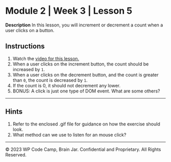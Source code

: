 # Module 2 | Week 3 | Lesson 5
**Description**
In this lesson, you will increment or decrement a count when a user clicks on a button.

## Instructions
1. Watch the [video for this lesson.](https://youtu.be/-nzCks-dyRo)
2. When a user clicks on the increment button, the count should be increased by `1`.
3. When a user clicks on the decrement button, and the count is greater than `0`, the count is decreased by `1`.
4. If the count is 0, it should not decrement any lower.
4. BONUS: A click is just one type of DOM event. What are some others?

---

## Hints
1. Refer to the enclosed .gif file for guidance on how the exercise should look.
2. What method can we use to listen for an mouse click? 

---
© 2023 WP Code Camp, Brain Jar. Confidential and Proprietary. All Rights Reserved.